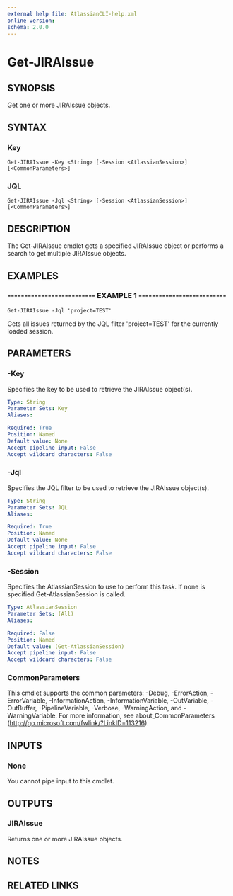 ```yaml
---
external help file: AtlassianCLI-help.xml
online version: 
schema: 2.0.0
---
```


# Get-JIRAIssue

## SYNOPSIS
Get one or more JIRAIssue objects.

## SYNTAX

### Key
```
Get-JIRAIssue -Key <String> [-Session <AtlassianSession>] [<CommonParameters>]
```

### JQL
```
Get-JIRAIssue -Jql <String> [-Session <AtlassianSession>] [<CommonParameters>]
```

## DESCRIPTION
The Get-JIRAIssue cmdlet gets a specified JIRAIssue object or performs a search to get multiple JIRAIssue objects.

## EXAMPLES

### -------------------------- EXAMPLE 1 --------------------------
```
Get-JIRAIssue -Jql 'project=TEST'
```

Gets all issues returned by the JQL filter 'project=TEST' for the currently loaded session.

## PARAMETERS

### -Key
Specifies the key to be used to retrieve the JIRAIssue object(s).

```yaml
Type: String
Parameter Sets: Key
Aliases: 

Required: True
Position: Named
Default value: None
Accept pipeline input: False
Accept wildcard characters: False
```

### -Jql
Specifies the JQL filter to be used to retrieve the JIRAIssue object(s).

```yaml
Type: String
Parameter Sets: JQL
Aliases: 

Required: True
Position: Named
Default value: None
Accept pipeline input: False
Accept wildcard characters: False
```

### -Session
Specifies the AtlassianSession to use to perform this task.
If none is specified Get-AtlassianSession is called.

```yaml
Type: AtlassianSession
Parameter Sets: (All)
Aliases: 

Required: False
Position: Named
Default value: (Get-AtlassianSession)
Accept pipeline input: False
Accept wildcard characters: False
```

### CommonParameters
This cmdlet supports the common parameters: -Debug, -ErrorAction, -ErrorVariable, -InformationAction, -InformationVariable, -OutVariable, -OutBuffer, -PipelineVariable, -Verbose, -WarningAction, and -WarningVariable. For more information, see about_CommonParameters (http://go.microsoft.com/fwlink/?LinkID=113216).

## INPUTS

### None
You cannot pipe input to this cmdlet.

## OUTPUTS

### JIRAIssue
Returns one or more JIRAIssue objects.

## NOTES

## RELATED LINKS

